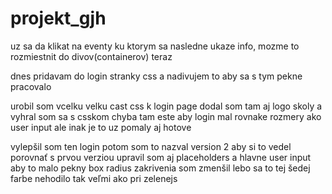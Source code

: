 # projekt_gjh

uz sa da klikat na eventy ku ktorym sa nasledne ukaze info, mozme to rozmiestnit do divov(containerov) teraz


dnes pridavam do login stranky css a nadivujem to aby sa s tym pekne pracovalo 


urobil som vcelku velku cast css k login page dodal som tam aj logo skoly a vyhral som sa s csskom
chyba tam este aby login mal rovnake rozmery ako user input ale inak je to uz pomaly aj hotove


vylepšil som ten login potom som to nazval version 2 aby si to vedel porovnať s prvou verziou 
upravil som aj placeholders a hlavne user input aby to malo pekny box
radius zakrivenia som zmenšil lebo sa to tej šedej farbe nehodilo tak veľmi ako pri zelenejs
